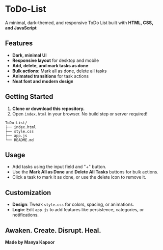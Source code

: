 # ToDo-List

A minimal, dark-themed, and responsive ToDo List built with **HTML, CSS, and JavaScript** 

## Features
- **Dark, minimal UI** 
- **Responsive layout** for desktop and mobile
- **Add, delete, and mark tasks as done**
- **Bulk actions**: Mark all as done, delete all tasks
- **Animated transitions** for task actions
- **Neat font and modern design**

## Getting Started

1. **Clone or download this repository.**
2. Open `index.html` in your browser. No build step or server required!

```
ToDo-List/
├── index.html
├── style.css
├── app.js
└── README.md
```

## Usage
- Add tasks using the input field and "+" button.
- Use the **Mark All as Done** and **Delete All Tasks** buttons for bulk actions.
- Click a task to mark it as done, or use the delete icon to remove it.

## Customization
- **Design**: Tweak `style.css` for colors, spacing, or animations.
- **Logic**: Edit `app.js` to add features like persistence, categories, or notifications.

## Awaken. Create. Disrupt. Heal.
**Made by Manya Kapoor**